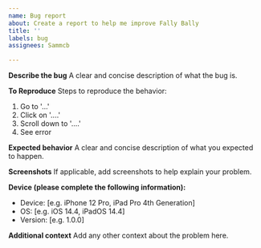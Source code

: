 ```yaml
---
name: Bug report
about: Create a report to help me improve Fally Bally
title: ''
labels: bug
assignees: Sammcb

---
```


**Describe the bug**
A clear and concise description of what the bug is.

**To Reproduce**
Steps to reproduce the behavior:
1. Go to '...'
2. Click on '....'
3. Scroll down to '....'
4. See error

**Expected behavior**
A clear and concise description of what you expected to happen.

**Screenshots**
If applicable, add screenshots to help explain your problem.

**Device (please complete the following information):**
 - Device: [e.g. iPhone 12 Pro, iPad Pro 4th Generation]
 - OS: [e.g. iOS 14.4, iPadOS 14.4]
 - Version: [e.g. 1.0.0]

**Additional context**
Add any other context about the problem here.
